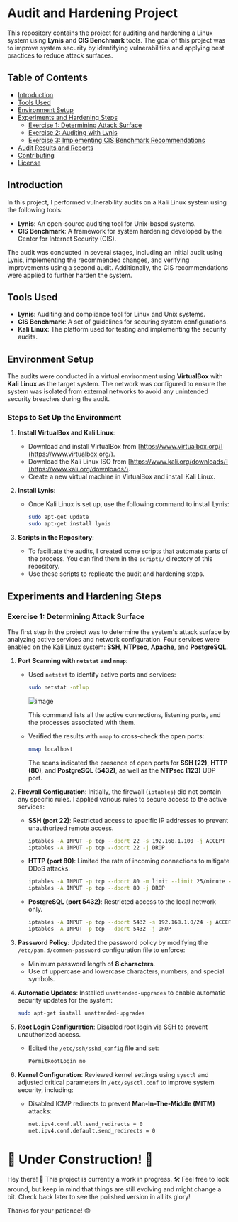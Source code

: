 # Audit and Hardening Project

This repository contains the project for auditing and hardening a Linux system using **Lynis** and **CIS Benchmark** tools. The goal of this project was to improve system security by identifying vulnerabilities and applying best practices to reduce attack surfaces.

## Table of Contents
- [Introduction](#introduction)
- [Tools Used](#tools-used)
- [Environment Setup](#environment-setup)
- [Experiments and Hardening Steps](#experiments-and-hardening-steps)
  - [Exercise 1: Determining Attack Surface](#exercise-1-determining-attack-surface)
  - [Exercise 2: Auditing with Lynis](#exercise-2-auditing-with-lynis)
  - [Exercise 3: Implementing CIS Benchmark Recommendations](#exercise-3-implementing-cis-benchmark-recommendations)
- [Audit Results and Reports](#audit-results-and-reports)
- [Contributing](#contributing)
- [License](#license)

## Introduction
In this project, I performed vulnerability audits on a Kali Linux system using the following tools:
- **Lynis**: An open-source auditing tool for Unix-based systems.
- **CIS Benchmark**: A framework for system hardening developed by the Center for Internet Security (CIS).

The audit was conducted in several stages, including an initial audit using Lynis, implementing the recommended changes, and verifying improvements using a second audit. Additionally, the CIS recommendations were applied to further harden the system.

## Tools Used
- **Lynis**: Auditing and compliance tool for Linux and Unix systems.
- **CIS Benchmark**: A set of guidelines for securing system configurations.
- **Kali Linux**: The platform used for testing and implementing the security audits.

## Environment Setup
The audits were conducted in a virtual environment using **VirtualBox** with **Kali Linux** as the target system. The network was configured to ensure the system was isolated from external networks to avoid any unintended security breaches during the audit.

### Steps to Set Up the Environment
1. **Install VirtualBox and Kali Linux**:
   - Download and install VirtualBox from [https://www.virtualbox.org/](https://www.virtualbox.org/).
   - Download the Kali Linux ISO from [https://www.kali.org/downloads/](https://www.kali.org/downloads/).
   - Create a new virtual machine in VirtualBox and install Kali Linux.

2. **Install Lynis**:
   - Once Kali Linux is set up, use the following command to install Lynis:
     ```bash
     sudo apt-get update
     sudo apt-get install lynis
     ```

3. **Scripts in the Repository**:
   - To facilitate the audits, I created some scripts that automate parts of the process. You can find them in the `scripts/` directory of this repository.
   - Use these scripts to replicate the audit and hardening steps.

## Experiments and Hardening Steps

### Exercise 1: Determining Attack Surface
The first step in the project was to determine the system's attack surface by analyzing active services and network configuration. Four services were enabled on the Kali Linux system: **SSH**, **NTPsec**, **Apache**, and **PostgreSQL**.

1. **Port Scanning with `netstat` and `nmap`**:
   - Used `netstat` to identify active ports and services:
     ```bash
     sudo netstat -ntlup
     ```
     ![image](https://github.com/user-attachments/assets/37f471fa-e05a-4ada-ab05-68477f2539c1)

     This command lists all the active connections, listening ports, and the processes associated with them.
   - Verified the results with `nmap` to cross-check the open ports:
     ```bash
     nmap localhost
     ```
     The scans indicated the presence of open ports for **SSH (22)**, **HTTP (80)**, and **PostgreSQL (5432)**, as well as the **NTPsec (123)** UDP port.

2. **Firewall Configuration**:
   Initially, the firewall (`iptables`) did not contain any specific rules. I applied various rules to secure access to the active services:
   - **SSH (port 22)**: Restricted access to specific IP addresses to prevent unauthorized remote access.
     ```bash
     iptables -A INPUT -p tcp --dport 22 -s 192.168.1.100 -j ACCEPT
     iptables -A INPUT -p tcp --dport 22 -j DROP
     ```
   - **HTTP (port 80)**: Limited the rate of incoming connections to mitigate DDoS attacks.
     ```bash
     iptables -A INPUT -p tcp --dport 80 -m limit --limit 25/minute --limit-burst 100 -j ACCEPT
     iptables -A INPUT -p tcp --dport 80 -j DROP
     ```
   - **PostgreSQL (port 5432)**: Restricted access to the local network only.
     ```bash
     iptables -A INPUT -p tcp --dport 5432 -s 192.168.1.0/24 -j ACCEPT
     iptables -A INPUT -p tcp --dport 5432 -j DROP
     ```

3. **Password Policy**:
   Updated the password policy by modifying the `/etc/pam.d/common-password` configuration file to enforce:
   - Minimum password length of **8 characters**.
   - Use of uppercase and lowercase characters, numbers, and special symbols.

4. **Automatic Updates**:
   Installed `unattended-upgrades` to enable automatic security updates for the system:
   ```bash
   sudo apt-get install unattended-upgrades
   
5. **Root Login Configuration**: Disabled root login via SSH to prevent unauthorized access.
   - Edited the `/etc/ssh/sshd_config` file and set:
     ```bash
     PermitRootLogin no
     ```

6. **Kernel Configuration**: Reviewed kernel settings using `sysctl` and adjusted critical parameters in `/etc/sysctl.conf` to improve system security, including:
   - Disabled ICMP redirects to prevent **Man-In-The-Middle (MITM)** attacks:
     ```bash
     net.ipv4.conf.all.send_redirects = 0
     net.ipv4.conf.default.send_redirects = 0
     ```


# 🚧 Under Construction! 🚧

Hey there! 👋 This project is currently a work in progress. 🛠️ Feel free to look around, but keep in mind that things are still evolving and might change a bit. Check back later to see the polished version in all its glory!

Thanks for your patience! 😊

